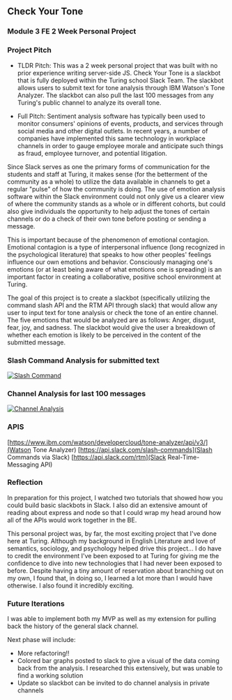 ## Check Your Tone

### Module 3 FE 2 Week Personal Project

### Project Pitch

* TLDR Pitch:
This was a 2 week personal project that was built with no prior experience writing server-side JS. Check Your Tone is a slackbot that is fully deployed within the Turing school Slack Team. The slackbot allows users to submit text for tone analysis through IBM Watson's Tone Analyzer. The slackbot can also pull the last 100 messages from any Turing's public channel to analyze its overall tone.

* Full Pitch:
Sentiment analysis software has typically been used to monitor consumers' opinions of events, products, and services through social media and other digital outlets. In recent years, a number of companies have implemented this same technology in workplace channels in order to gauge employee morale and anticipate such things as fraud, employee turnover, and potential litigation.

Since Slack serves as one the primary forms of communication for the students and staff at Turing, it makes sense (for the betterment of the community as a whole) to utilize the data available in channels to get a regular "pulse" of how the community is doing. The use of emotion analysis software within the Slack environment could not only give us a clearer view of where the community stands as a whole or in different cohorts, but could also give individuals the opportunity to help adjust the tones of certain channels or do a check of their own tone before posting or sending a message.

This is important because of the phenomenon of emotional contagion. Emotional contagion is a type of interpersonal influence (long recognized in the psychological literature) that speaks to how other peoples' feelings influence our own emotions and behavior. Consciously managing one's emotions (or at least being aware of what emotions one is spreading) is an important factor in creating a collaborative, positive school environment at Turing.

The goal of this project is to create a slackbot (specifically utilizing the command slash API and the RTM API through slack) that would allow any user to input text for tone analysis or check the tone of an entire channel. The five emotions that would be analyzed are as follows: Anger, disgust, fear, joy, and sadness. The slackbot would give the user a breakdown of whether each emotion is likely to be perceived in the content of the submitted message.

### Slash Command Analysis for submitted text
[![Slash Command](http://i.imgur.com/jaciHep.png)](https://youtu.be/fVvJmBXF0Dk)

### Channel Analysis for last 100 messages
[![Channel Analysis](http://i.imgur.com/lfZGdRT.png)](https://youtu.be/E5R477Gpp9A)

### APIS

[https://www.ibm.com/watson/developercloud/tone-analyzer/api/v3/](Watson Tone Analyzer) [https://api.slack.com/slash-commands](Slash Commands via Slack)
[https://api.slack.com/rtm](Slack Real-Time-Messaging API)

### Reflection

In preparation for this project, I watched two tutorials that showed how you could build basic slackbots in Slack. I also did an extensive amount of reading about express and node so that I could wrap my head around how all of the APIs would work together in the BE.

This personal project was, by far, the most exciting project that I've done here at Turing. Although my background in English Literature and love of semantics, sociology, and psychology helped drive this project... I do have to credit the environment I've been exposed to at Turing for giving me the confidence to dive into new technologies that I had never been exposed to before. Despite having a tiny amount of reservation about branching out on my own, I found that, in doing so, I learned a lot more than I would have otherwise. I also found it incredibly exciting.

### Future Iterations

I was able to implement both my MVP as well as my extension for pulling back the history of the general slack channel.

Next phase will include:

* More refactoring!!
* Colored bar graphs posted to slack to give a visual of the data coming back from the analysis. I researched this extensively, but was unable to find a working solution
* Update so slackbot can be invited to do channel analysis in private channels
